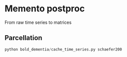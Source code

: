 # Memento postproc

From raw time series to matrices

## Parcellation
```python
python bold_dementia/cache_time_series.py schaefer200
```